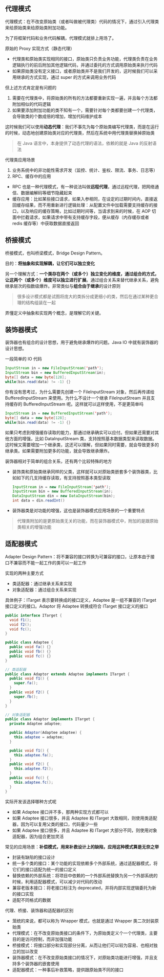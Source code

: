 ## 代理模式
代理模式：在不改变原始类（或者叫做被代理类）代码的情况下，通过引入代理类来给原始类来给原始类附加功能。

为了将框架代码和业务代码解耦，代理模式就排上用场了。

原始的 Proxy 实现方式（静态代理）
* 代理类和原始类实现相同的接口，原始类只负责业务功能，代理类负责在业务逻辑执行的前后附加其他逻辑代码，并通过委托的方式调用原始类来执行代码
* 如果原始类没有定义接口，或者原始类并不是我们开发的，这时候我们可以采用继承的方式实现，通过 super 的方式来调用业务代码

但上述方式肯定是有问题的
1. 需要在代理类中，将原始类的所有的方法都要重新实现一遍，并且每个方法都附加相似的代码逻辑
2. 如果要添加附加功能的类不知有一个，需要针对每个类都要创建一个代理类，会导致类的个数成倍的增加，增加代码维护成本

这时候我们可以使用**动态代理**：我们不事先为每个原始类编写代理类，而是在运行的时候，动态地创建原始类对应的代理类，然后在系统中用代理类替换掉原始类

> 在 Java 语言中，本身提供了动态代理的语法，依赖的就是 Java 的反射语法

代理类应用场景
1. 业务系统中的非功能性需求开发（监控、统计、鉴权、限流、事务、日志等）
2. RPC、缓存中的应用
  * RPC 也是一种代理模式，有一种说法叫做**远程代理**，通过远程代理，把网络通信、数据编解码等细节隐藏起来
  * 缓存应用：比如某些接口请求，如果入参相同，在设定的过期时间内，直接返回缓存结果，而不用重新进行逻辑处理：从配置文件中加载需要支持缓存的接口，以及响应的缓存策略，比如过期时间等，当请求到来的时候，在 AOP 切面中拦截请求，如果请求中带有支持缓存字段，便从缓存（内存缓存或者 redis 缓存等）中获取数据直接返回

## 桥接模式
桥接模式，也叫桥梁模式，Bridge Design Pattern。

目的：**将抽象和实现解耦，让它们可以独立变化**

另一个理解方式：**一个类存在两个（或多个）独立变化的维度，通过组合的方式，让这两个（或多个）维度可以独立进行扩展**。通过组合关系来替代继承关系，避免继承层次的指数级爆炸。非常类似与**组合由于继承**的设计原则

> 很多设计模式都是试图将庞大的类拆分成更细小的类，然后在通过某种更合理的结构组装在一起

弄懂定义中抽象和实现两个概念，是理解它的关键。

## 装饰器模式
装饰器也有组合的设计思想，用于避免继承爆炸的问题。Java IO 中就有装饰器的设计思想。

一段简单的 IO 代码
```java
InputStream in = new FileInputStream('path');
InputStream bin = new BufferedInputStream(in);
byte[] data = new byte[128];
while(bin.read(data) != -1) {}
```

你有没有思考过，为什么需要先创建一个 FileInputStream 对象，然后再传递给 BufferedInputStream 来使用。为什么不设计一个继承 FileInputStream 并且支持缓存的 BufferedInputStream 呢。这样就可以这样使用，不是更简单吗
```java
InputStream in = new BufferedInputStream('path');
byte[] data = new byte[128];
while(bin.read(data) != -1) {}
```

如果只考虑到增强缓存读取的能力，那通过继承确实可以应付。但如果还需要对其他方面的增强，比如 DataInputStream 类，支持按照基本数据类型来读取数据。这时候又需要增加一个继承类，这还可以理解，但如果同时需要，就会导致更多的继承类。如果需要附加更多的功能，就会导致继承爆炸。

装饰器相对于简单的组合关系，还有两个比较特殊的地方
* 装饰类和原始类继承同样的父类，这样就可以对原始类嵌套多个装饰器类，比如如下的几支持缓存读取，有支持按照基本类型读取
  ```java
  InputStream in = new FileInputStream('path');
  InputStream bin = new BufferedInputStream(in);
  DataInputStream din = new DataInputStream(bin);
  int data = din.readInt()
  ```
* 装饰器类是对功能的增强，这也是装饰器模式应用场景的一个重要特点

> 代理类附加的是更原始类无关的功能，而在装饰器模式中，附加的是跟原始类相关的增强功能

## 适配器模式
Adapter Design Pattern：将不兼容的接口转换为可兼容的接口，让原本由于接口不兼容而不能一起工作的类可以一起工作

实现的两种主要方式
* 类适配器：通过继承关系来实现
* 对象适配器：通过组合关系来实现

具体例子：ITarget 表示要转换成的接口定义，Adaptee 是一组不兼容的 ITarget 接口定义的接口。Adaptor 将 Adaptee 转换成符合 ITarget 接口定义的接口
```java
public interface ITarget {
  void f1();
  void f2();
  void fc();
}

public class Adaptee {
  public void fa() {}
  public void fb() {}
  public void fc() {}
}

// 类适配器
public class Adaptor extends Adaptee implements ITarget {
  public void f1() {
    super.fa();
  }
  public void f2() {
    super.fb();
  }
}

// 对象适配器
public class Adaptor implements ITarget {
  private Adaptee adaptee;

  public Adaptor(Adaptee adaptee) {
    this.adaptee = adaptee;
  }

  public void f1() {
    this.adaptee.fa();
  }
  public void f2() {
    this.adaptee.f2();
  }
  public void fc() {
    this.adaptee.fc();
  }
}
```

实际开发该选择哪种方式呢
* 如果 Adaptee 接口并不多，那两种实现方式都可以
* 如果 Adaptee 接口很多，并且 Adaptee 和 ITarget 大致相同，则使用类适配器，因为可以复用父类的接口，代码量少一些
* 如果 Adaptee 接口很多，并且 Adaptee 和 ITarget 大部分不同，则使用对象适配器，因为组合更加灵活

常见的应用场景：**补偿模式，用来补救设计上的缺陷，应用这种模式算是无奈之举**
* 封装有缺陷的接口设计
* 统一多个类的接口：某个功能的实现依赖多个外部系统，通过适配器模式，将它们的接口适配为统一的接口定义
* 替换依赖的外部系统：将项目中依赖的一个外部系统替换为另一个外部系统的时候，利用适配器模式，可以减少对代码的改动
* 兼容老版本接口：将老接口标注为 deprecated，并将内部实现逻辑委托为新的接口实现
* 适配不同格式的数据

代理、桥接、装饰器和适配器的区别
* 笼统的来说，都可以称为 Wrapper 模式，也就是通过 Wrapper 类二次封装原始类
* 代理模式：在不改变原始类接口的条件下，为原始类定义个一个代理类，主要目的是访问控制，而非加强功能
* 桥接模式：将接口部分和实现部分分离，从而让他们可以较为容易、也相对独立的加以改变
* 装饰器模式：在不改变原始类接口的情况下，对原始类功能进行增强，并且支持多个装饰器的嵌套使用
* 适配器模式：一种事后补救策略，提供跟原始类不同的接口